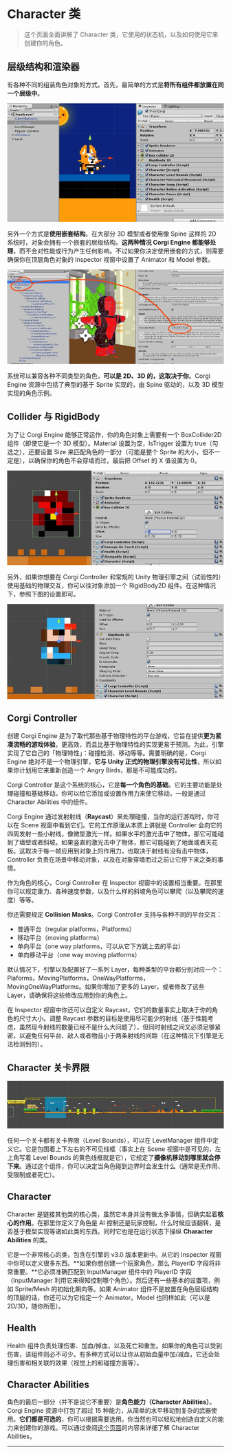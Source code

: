 # Character 类

> 这个页面全面讲解了 Character 类，它使用的状态机，以及如何使用它来创建你的角色。

## 层级结构和渲染器

有各种不同的组装角色对象的方式。首先，最简单的方式是**将所有组件都放置在同一个层级中**。

![一个将所有组件都放置在顶层的角色 Prefab 的例子](media/15005426541087.jpg)

另外一个方式是**使用嵌套结构**。在大部分 3D 模型或者使用像 Spine 这样的 2D 系统时，对象会拥有一个嵌套的层级结构。**这两种情况 Corgi Engine 都能够处理**，而不会对性能或行为产生任何影响。不过如果你决定使用嵌套的方式，则需要确保你在顶层角色对象的 Inspector 视窗中设置了 Animator 和 Model 参数。

![一个具有多层嵌套结构的角色示例（请留意角色的 Inspector 视窗中的 Character Model 是如何设置的）](media/15005429340996.jpg)

系统可以兼容各种不同类型的角色，**可以是 2D、3D 的，这取决于你**。Corgi Engine 资源中包括了典型的基于 Sprite 实现的，由 Spine 驱动的，以及 3D 模型实现的角色示例。

## Collider 与 RigidBody

为了让 Corgi Engine 能够正常运作，你的角色对象上需要有一个 BoxCollider2D 组件（即使它是一个 3D 模型）。Material 设置为空，IsTrigger 设置为 true（勾选之），还要设置 Size 来匹配角色的一部分（可能是整个 Sprite 的大小，但不一定是），以确保你的角色不会穿墙而过，最后把 Offset 的 X 值设置为 0。

![典型的 Box Collider 设置，碰撞盒不需要完全匹配 Sprite 的大小](media/15005439528429.jpg)

另外，如果你想要在 Corgi Controller 和常规的 Unity 物理引擎之间（试验性的）使用基础的物理交互，你可以往对象添加一个 RigidBody2D 组件。在这种情况下，参照下图的设置即可。

![一个角色的 RigidBody2D 组件设置示例](media/15005453914679.jpg)

## Corgi Controller

创建 Corgi Engine 是为了取代那些基于物理特性的平台游戏，它旨在提供**更为紧凑流畅的游戏体验**，更高效，而且比基于物理特性的实现更易于预测。为此，引擎实现了它自己的「物理特性」：碰撞检测、移动等等。需要明确的是，Corgi Engine 绝对不是一个物理引擎，**它与 Unity 正式的物理引擎没有可比性**，所以如果你计划用它来重新创造一个 Angry Birds，那是不可能成功的。

Corgi Controller 是这个系统的核心，它是**每一个角色的基础**。它的主要功能是处理碰撞和基础移动。你可以给它添加或设置作用力来使它移动，一般是通过 Character Abilities 中的组件。

Corgi Engine 通过发射射线（**Raycast**）来处理碰撞，当你的运行游戏时，你可以在 Scene 视窗中看到它们。它的工作原理从本质上讲就是 Controller 会向它的四周发射一些小射线，像微型激光一样。如果水平的激光击中了物体，那它可能碰到了墙壁或者斜坡。如果竖直的激光击中了物体，那它可能碰到了地面或者天花板。这取决于每一帧应用到对象上的作用力，也取决于射线有没有击中物体，Controller 负责在场景中移动对象，以及在对象穿墙而过之前让它停下来之类的事情。

作为角色的核心，Corgi Controller 在 Inspector 视窗中的设置相当重要。在那里你可以规定重力、各种速度参数，以及什么样的斜坡角色可以攀爬（以及攀爬的速度）等等。

你还需要规定 **Collision Masks**。Corgi Controller 支持与各种不同的平台交互：

* 普通平台（regular platforms，Platforms）
* 移动平台（moving platforms）
* 单向平台（one way platforms，可以从它下方跳上去的平台）
* 单向移动平台（one way moving platforms）

默认情况下，引擎以及配置好了一系列 Layer，每种类型的平台都分别对应一个：Plaforms，MovingPlatforms，OneWayPlatforms，MovingOneWayPlatforms。如果你增加了更多的 Layer，或者修改了这些 Layer，请确保将这些修改应用到你的角色上。

在 Inspector 视窗中你还可以自定义 Raycast，它们的数量事实上取决于你的角色的尺寸大小。调整 Raycast 参数的目标是使用尽可能少的射线（基于性能考虑，虽然现今射线的数量已经不是什么大问题了），但同时射线之间又必须足够紧密，以避免任何平台、敌人或者物品小于两条射线的间距（在这种情况下引擎是无法检测到的）。

## Character 关卡界限

![SuperHipsterBros Demo 的关卡界限](media/15005659657442.jpg)

任何一个关卡都有关卡界限（Level Bounds），可以在 LevelManager 组件中定义它。它是包围着上下左右的不可见线框（事实上在 Scene 视窗中是可见的，左上角写着 Level Bounds 的黄色线框就是它），它规定了**摄像机移动到哪里就会停下来**。通过这个组件，你可以决定当角色碰到边界时会发生什么（通常是无作用、受限制或者死亡）。

## Character

Character 是链接其他类的核心类，虽然它本身并没有做太多事情，但确实起着**核心的作用**。在那里你定义了角色是 AI 控制还是玩家控制，什么时候应该翻转，是否基于模型实现等诸如此类的东西。同时它也是在运行状态下操纵 **Character Abilities** 的类。

它是一个非常核心的类，包含在引擎的 v3.0 版本更新中。从它的 Inspector 视窗中你可以定义很多东西。**如果你想创建一个玩家角色，那么 PlayerID 字段将非常重要。**它必须准确匹配到 InputManager 组件中的 PlayerID 字段（InputManager 利用它来得知控制哪个角色）。然后还有一些基本的设置项，例如 Sprite/Mesh 的初始化朝向等。如果 Animator 组件不是放置在角色层级结构的顶层的话，你还可以为它指定一个 Animator。Model 也同样如此（可以是 2D/3D，随你所愿）。

## Health

Health 组件负责处理伤害、加血/掉血，以及死亡和重生。如果你的角色可以受到伤害，该组件则必不可少。有多种方式可以让你从初始血量中加/减血，它还会处理伤害和相关联的效果（视觉上的和碰撞方面等）。

## Character Abilities

角色的最后一部分（并不是说它不重要）是**角色能力（Character Abilities）**。Corgi Engine 资源中打包了超过 15 种能力，从简单的水平移动到复杂的武器使用。**它们都是可选的**，你可以根据需要选用。你当然也可以轻松地创造自定义的能力来创建你的游戏。可以通过查阅[这个页面](http://corgi-engine-docs.moremountains.com/character-abilities.html)的内容来详细了解 Character Abilities。

-------


